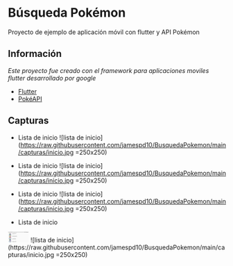 # Búsqueda Pokémon

Proyecto de ejemplo de aplicación móvil con flutter y API Pokémon

## Información

_Este proyecto fue creado con el framework para aplicaciones moviles flutter desarrollado por google_

- [Flutter](https://flutter.dev/)
- [PokéAPI](https://pokeapi.co/)

## Capturas

- Lista de inicio
![lista de inicio](https://raw.githubusercontent.com/jamespd10/BusquedaPokemon/main/capturas/inicio.jpg =250x250)

- Lista de inicio
![lista de inicio](https://raw.githubusercontent.com/jamespd10/BusquedaPokemon/main/capturas/inicio.jpg =250x250)

- Lista de inicio
![lista de inicio](https://raw.githubusercontent.com/jamespd10/BusquedaPokemon/main/capturas/inicio.jpg =250x250)

- Lista de inicio
<img src="https://raw.githubusercontent.com/jamespd10/BusquedaPokemon/main/capturas/inicio.jpg" height="24" width="48">
![lista de inicio](https://raw.githubusercontent.com/jamespd10/BusquedaPokemon/main/capturas/inicio.jpg =250x250)